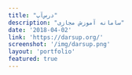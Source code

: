 ```yaml
---
title: "درس‌آپ"
description: "سامانه آموزش مجازی"
date: '2018-04-02'
link: 'https://darsup.org/'
screenshot: '/img/darsup.png'
layout: 'portfolio'
featured: true
---
```



